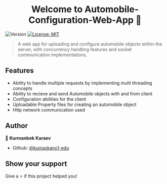 <h1 align="center">Welcome to Automobile-Configuration-Web-App 👋</h1>
<p>
  <img alt="Version" src="https://img.shields.io/badge/version-1;-blue.svg?cacheSeconds=2592000" />
  <a href="#" target="_blank">
    <img alt="License: MIT" src="https://img.shields.io/badge/License-MIT-yellow.svg" />
  </a>
</p>

> A web app for uploading and configure automobile objects within the server, with concurrency handling features and socket communication implementations.

## Features
- Ability to handle multiple requests by implementing multi threading concepts
- Ability to recieve and send Automobile objects with and from client
- Configuration abilities for the client 
- Uploadable Property files for creating an automobile object
- Http network communication used
## Author

👤 **Kurmanbek Karaev**

* Github: [@kumaskano1-edu](https://github.com/kumaskano1-edu)

## Show your support

Give a ⭐️ if this project helped you!
